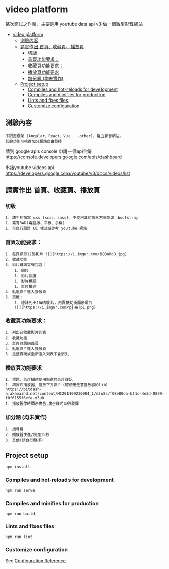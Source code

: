 # video platform
某次面試之作業，主要是用 youtube data api v3 做一個微型影音網站
- [video platform](#video-platform)
  - [測驗內容](#測驗內容)
  - [請實作出 首頁、收藏頁、播放頁](#請實作出-首頁收藏頁播放頁)
    - [切版](#切版)
    - [首頁功能要求：](#首頁功能要求)
    - [收藏頁功能要求：](#收藏頁功能要求)
    - [播放頁功能要求](#播放頁功能要求)
    - [加分題 (均未實作)](#加分題-均未實作)
  - [Project setup](#project-setup)
    - [Compiles and hot-reloads for development](#compiles-and-hot-reloads-for-development)
    - [Compiles and minifies for production](#compiles-and-minifies-for-production)
    - [Lints and fixes files](#lints-and-fixes-files)
    - [Customize configuration](#customize-configuration)

## 測驗內容

    不限定框架 (Angular、React、Vue ...other)，建立影音網站。
    其餘功能可視為加分題請自由發揮


請到 google apis console 申請一個api金鑰
https://console.developers.google.com/apis/dashboard

串接youtube videos api 
https://developers.google.com/youtube/v3/docs/videos/list


## 請實作出 首頁、收藏頁、播放頁
    
### 切版
    1. 請手刻撰寫 css (scss、sass)，不使用其他第三方框架如：bootstrap
    1. 需有RWD(電腦版、平板、手機)
    1. 可自行設計 UI 樣式或參考 youtube 網站

### 首頁功能要求：
    1. 每頁顯示12部影片 ![](https://i.imgur.com/iQBuRdO.jpg)
    2. 收藏功能
    3. 影片資訊需有包含：
        1. 圖片
        1. 影片長度
        1. 影片標題
        1. 影片描述
    4. 點選影片進入播放頁
    5. 頁籤：
        1. 總計列出100部影片，用頁籤切換顯示項目
        ![](https://i.imgur.com/pjHWTp1.png)
        
### 收藏頁功能要求：
    1. 列出已收藏影片列表
    2. 收藏功能
    3. 影片資訊同首頁
    4. 點選影片進入播放頁
    5. 重整頁面或重新進入列表不會消失 

### 播放頁功能要求
    1. 標題、影片描述使用點選的影片資訊
    1. 請實作播放器，播放下方影片（可使用任意播放器的lib）
    https://bitdash-a.akamaihd.net/content/MI201109210084_1/m3u8s/f08e80da-bf1d-4e3d-8899-f0f6155f6efa.m3u8
    1. 播放暫停時顯示廣告,廣告樣式自行發揮

### 加分題 (均未實作)
    1. 搜尋欄
    2. 播放器快進/倒進15秒
    3. 其他(請自行發揮)
    
## Project setup
```
npm install
```

### Compiles and hot-reloads for development
```
npm run serve
```

### Compiles and minifies for production
```
npm run build
```

### Lints and fixes files
```
npm run lint
```

### Customize configuration
See [Configuration Reference](https://cli.vuejs.org/config/).

